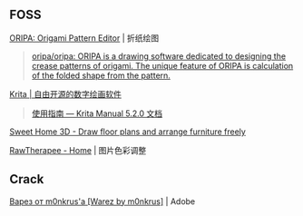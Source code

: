 
## FOSS

[ORIPA: Origami Pattern Editor](https://mitani.cs.tsukuba.ac.jp/oripa/) | 折纸绘图

> [oripa/oripa: ORIPA is a drawing software dedicated to designing the crease patterns of origami. The unique feature of ORIPA is calculation of the folded shape from the pattern.](https://github.com/oripa/oripa)

[Krita | 自由开源的数字绘画软件](https://krita.org/zh-cn/)

> [使用指南 — Krita Manual 5.2.0 文档](https://docs.krita.org/zh_CN/user_manual.html)

[Sweet Home 3D - Draw floor plans and arrange furniture freely](https://www.sweethome3d.com/)

[RawTherapee - Home](https://rawtherapee.com/) | 图片色彩调整

## Crack

[Варез от m0nkrus'a [Warez by m0nkrus]](https://w14.monkrus.ws/) | Adobe
